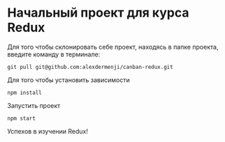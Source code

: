 # Начальный проект для курса Redux

Для того чтобы склонировать себе проект,
находясь в папке проекта, введите команду в терминале:

`git pull git@github.com:alexdermenji/canban-redux.git`

Для того чтобы установить зависимости

`npm install`

Запустить проект

`npm start`

Успехов в изучении Redux!
